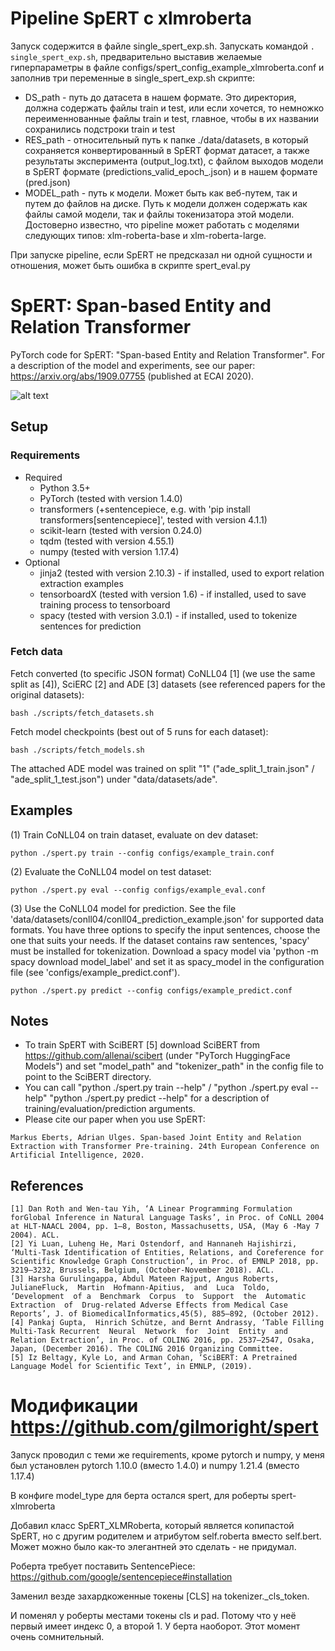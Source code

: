 # Pipeline SpERT c xlmroberta
Запуск содержится в файле single_spert_exp.sh. Запускать командой `. single_spert_exp.sh`, предварительно выставив желаемые гиперпараметры в файле configs/spert_config_example_xlmroberta.conf и заполнив три переменные в single_spert_exp.sh скрипте:
- DS_path - путь до датасета в нашем формате. Это директория, должна содержать файлы train и test, или если хочется, то немножко переименнованные файлы train и test, главное, чтобы в их названии сохранились подстроки train и test
- RES_path - относительный путь к папке ./data/datasets, в который сохраняется конвертированный в SpERT формат датасет, а также результаты эксперимента (output_log.txt), с файлом выходов модели в SpERT формате (predictions_valid_epoch_<num epoch>.json) и в нашем формате (pred.json)
- MODEL_path - путь к модели. Может быть как веб-путем, так и путем до файлов на диске. Путь к модели должен содержать как файлы самой модели, так и файлы токенизатора этой модели. Достоверно известно, что pipeline может работать с моделями следующих типов: xlm-roberta-base и xlm-roberta-large.
  
При запуске pipeline, если SpERT не предсказал ни одной сущности и отношения, может быть ошибка в скрипте spert_eval.py

# SpERT: Span-based Entity and Relation Transformer
PyTorch code for SpERT: "Span-based Entity and Relation Transformer". For a description of the model and experiments, see our paper: https://arxiv.org/abs/1909.07755 (published at ECAI 2020).

![alt text](http://deepca.cs.hs-rm.de/img/deepca/spert.png)

## Setup
### Requirements
- Required
  - Python 3.5+
  - PyTorch (tested with version 1.4.0)
  - transformers (+sentencepiece, e.g. with 'pip install transformers[sentencepiece]', tested with version 4.1.1)
  - scikit-learn (tested with version 0.24.0)
  - tqdm (tested with version 4.55.1)
  - numpy (tested with version 1.17.4)
- Optional
  - jinja2 (tested with version 2.10.3) - if installed, used to export relation extraction examples
  - tensorboardX (tested with version 1.6) - if installed, used to save training process to tensorboard
  - spacy (tested with version 3.0.1) - if installed, used to tokenize sentences for prediction

### Fetch data
Fetch converted (to specific JSON format) CoNLL04 \[1\] (we use the same split as \[4\]), SciERC \[2\] and ADE \[3\] datasets (see referenced papers for the original datasets):
```
bash ./scripts/fetch_datasets.sh
```

Fetch model checkpoints (best out of 5 runs for each dataset):
```
bash ./scripts/fetch_models.sh
```
The attached ADE model was trained on split "1" ("ade_split_1_train.json" / "ade_split_1_test.json") under "data/datasets/ade".

## Examples
(1) Train CoNLL04 on train dataset, evaluate on dev dataset:
```
python ./spert.py train --config configs/example_train.conf
```

(2) Evaluate the CoNLL04 model on test dataset:
```
python ./spert.py eval --config configs/example_eval.conf
```

(3) Use the CoNLL04 model for prediction. See the file 'data/datasets/conll04/conll04_prediction_example.json' for supported data formats. You have three options to specify the input sentences, choose the one that suits your needs. If the dataset contains raw sentences, 'spacy' must be installed for tokenization. Download a spacy model via 'python -m spacy download model_label' and set it as spacy_model in the configuration file (see 'configs/example_predict.conf'). 
```
python ./spert.py predict --config configs/example_predict.conf
```

## Notes
- To train SpERT with SciBERT \[5\] download SciBERT from https://github.com/allenai/scibert (under "PyTorch HuggingFace Models") and set "model_path" and "tokenizer_path" in the config file to point to the SciBERT directory.
- You can call "python ./spert.py train --help" / "python ./spert.py eval --help" "python ./spert.py predict --help" for a description of training/evaluation/prediction arguments.
- Please cite our paper when you use SpERT: <br/>
```
Markus Eberts, Adrian Ulges. Span-based Joint Entity and Relation Extraction with Transformer Pre-training. 24th European Conference on Artificial Intelligence, 2020.
```

## References
```
[1] Dan Roth and Wen-tau Yih, ‘A Linear Programming Formulation forGlobal Inference in Natural Language Tasks’, in Proc. of CoNLL 2004 at HLT-NAACL 2004, pp. 1–8, Boston, Massachusetts, USA, (May 6 -May 7 2004). ACL.
[2] Yi Luan, Luheng He, Mari Ostendorf, and Hannaneh Hajishirzi, ‘Multi-Task Identification of Entities, Relations, and Coreference for Scientific Knowledge Graph Construction’, in Proc. of EMNLP 2018, pp. 3219–3232, Brussels, Belgium, (October-November 2018). ACL.
[3] Harsha Gurulingappa, Abdul Mateen Rajput, Angus Roberts, JulianeFluck,  Martin  Hofmann-Apitius,  and  Luca  Toldo,  ‘Development  of a  Benchmark  Corpus  to  Support  the  Automatic  Extraction  of  Drug-related Adverse Effects from Medical Case Reports’, J. of BiomedicalInformatics,45(5), 885–892, (October 2012).
[4] Pankaj Gupta,  Hinrich Schütze, and Bernt Andrassy, ‘Table Filling Multi-Task Recurrent  Neural  Network  for  Joint  Entity  and  Relation Extraction’, in Proc. of COLING 2016, pp. 2537–2547, Osaka, Japan, (December 2016). The COLING 2016 Organizing Committee.
[5] Iz Beltagy, Kyle Lo, and Arman Cohan, ‘SciBERT: A Pretrained Language Model for Scientific Text’, in EMNLP, (2019).
```

# Модификации https://github.com/gilmoright/spert
Запуск проводил с теми же requirements, кроме pytorch и numpy, у меня был установлен pytorch 1.10.0 (вместо 1.4.0) и numpy 1.21.4 (вместо 1.17.4)

В конфиге model_type для берта остался spert, для роберты spert-xlmroberta

Добавил класс SpERT_XLMRoberta, который является копипастой SpERT, но с другим родителем и атрибутом self.roberta вместо self.bert. Может можно было как-то элегантней это сделать - не придумал.

Роберта требует поставить SentencePiece: https://github.com/google/sentencepiece#installation

Заменил везде захардкоженные токены [CLS] на tokenizer._cls_token.

И поменял у роберты местами токены cls и pad. Потому что у неё первый имеет индекс 0, а второй 1. У берта наоборот. Этот момент очень сомнительный.

